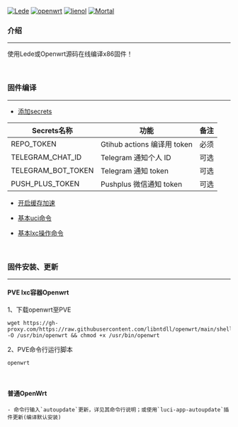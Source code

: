 [![Lede](https://img.shields.io/badge/source-Lede-deeppink.svg?style=flat&logo=appveyor)](https://github.com/coolsnowwolf/lede)
[![openwrt](https://img.shields.io/badge/source-openwrt-tomato.svg?style=flat&logo=appveyor)](https://github.com/openwrt/openwrt)
[![lienol](https://img.shields.io/badge/source-Lienol-yellow.svg?style=flat&logo=appveyor)](https://github.com/Lienol/openwrt)
[![Mortal](https://img.shields.io/badge/source-Mortal-green.svg?style=flat&logo=appveyor)](https://github.com/immortalwrt/immortalwrt)


### 介绍

---

使用Lede或Openwrt源码在线编译x86固件！

<br />



### 固件编译

---

- [添加secrets](https://github.com/libntdll/common/blob/main/doc/secrets.md )

| Secrets名称        | 功能                        | 备注 |
| ------------------ | --------------------------- | ---- |
| REPO_TOKEN         | Gtihub actions 编译用 token | 必须 |
| TELEGRAM_CHAT_ID   | Telegram 通知个人 ID        | 可选 |
| TELEGRAM_BOT_TOKEN | Telegram 通知 token         | 可选 |
| PUSH_PLUS_TOKEN    | Pushplus 微信通知 token     | 可选 |



- [开启缓存加速](https://github.com/libntdll/common/blob/main/doc/ccache.md)



- [基本uci命令](https://github.com/libntdll/common/blob/main/doc/UCI.md)



- [基本lxc操作命令](https://github.com/libntdll/common/blob/main/doc/pct.md)

<br />



### 固件安装、更新

---

#### PVE lxc容器Openwrt

1、下载openwrt至PVE

```shell
wget https://gh-proxy.com/https://raw.githubusercontent.com/libntdll/openwrt/main/shell/openwrt -O /usr/bin/openwrt && chmod +x /usr/bin/openwrt
```

2、PVE命令行运行脚本

```shell
openwrt
```

<br />

#### 普通OpenWrt


    - 命令行输入`autoupdate`更新，详见其命令行说明；或使用`luci-app-autoupdate`插件更新(编译默认安装)

<br />
